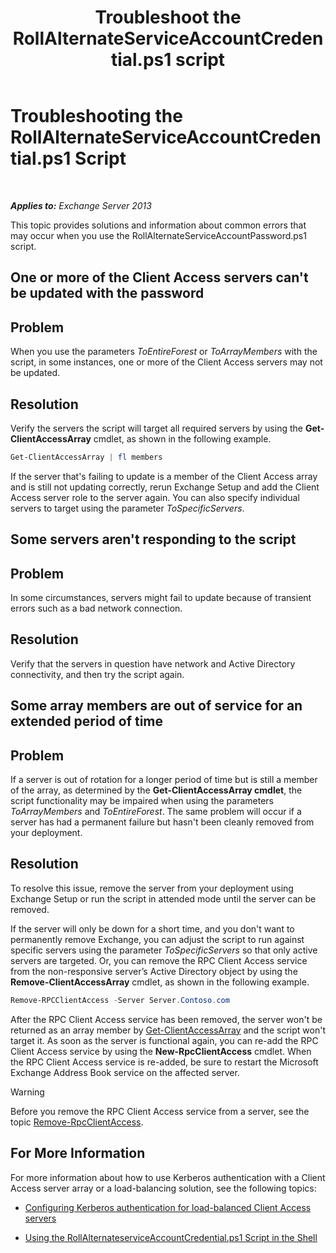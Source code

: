 ﻿---
title: 'Troubleshoot the RollAlternateServiceAccountCredential.ps1 script'
TOCTitle: Troubleshooting the RollAlternateServiceAccountCredential.ps1 Script
ms:assetid: 2bbf36d3-eb89-4f92-a8de-259a7cb64d62
ms:mtpsurl: https://technet.microsoft.com/en-us/library/Ff808310(v=EXCHG.150)
ms:contentKeyID: 63937187
ms.date: 05/13/2016
mtps_version: v=EXCHG.150
---

# Troubleshooting the RollAlternateServiceAccountCredential.ps1 Script

 

_**Applies to:** Exchange Server 2013_


This topic provides solutions and information about common errors that may occur when you use the RollAlternateServiceAccountPassword.ps1 script.

## One or more of the Client Access servers can't be updated with the password

## Problem

When you use the parameters *ToEntireForest* or *ToArrayMembers* with the script, in some instances, one or more of the Client Access servers may not be updated.

## Resolution

Verify the servers the script will target all required servers by using the **Get-ClientAccessArray** cmdlet, as shown in the following example.

```powershell
Get-ClientAccessArray | fl members
```

If the server that's failing to update is a member of the Client Access array and is still not updating correctly, rerun Exchange Setup and add the Client Access server role to the server again. You can also specify individual servers to target using the parameter *ToSpecificServers*.

## Some servers aren't responding to the script

## Problem

In some circumstances, servers might fail to update because of transient errors such as a bad network connection.

## Resolution

Verify that the servers in question have network and Active Directory connectivity, and then try the script again.

## Some array members are out of service for an extended period of time

## Problem

If a server is out of rotation for a longer period of time but is still a member of the array, as determined by the **Get-ClientAccessArray cmdlet**, the script functionality may be impaired when using the parameters *ToArrayMembers* and *ToEntireForest*. The same problem will occur if a server has had a permanent failure but hasn't been cleanly removed from your deployment.

## Resolution

To resolve this issue, remove the server from your deployment using Exchange Setup or run the script in attended mode until the server can be removed.

If the server will only be down for a short time, and you don't want to permanently remove Exchange, you can adjust the script to run against specific servers using the parameter *ToSpecificServers* so that only active servers are targeted. Or, you can remove the RPC Client Access service from the non-responsive server’s Active Directory object by using the **Remove-ClientAccessArray** cmdlet, as shown in the following example.

```powershell
Remove-RPCClientAccess -Server Server.Contoso.com
```

After the RPC Client Access service has been removed, the server won't be returned as an array member by [Get-ClientAccessArray](https://technet.microsoft.com/en-us/library/dd297976\(v=exchg.150\)) and the script won't target it. As soon as the server is functional again, you can re-add the RPC Client Access service by using the **New-RpcClientAccess** cmdlet. When the RPC Client Access service is re-added, be sure to restart the Microsoft Exchange Address Book service on the affected server.


> [!WARNING]
> Before you remove the RPC Client Access service from a server, see the topic <A href="https://technet.microsoft.com/en-us/library/dd298151(v=exchg.150)">Remove-RpcClientAccess</A>.



## For More Information

For more information about how to use Kerberos authentication with a Client Access server array or a load-balancing solution, see the following topics:

  - [Configuring Kerberos authentication for load-balanced Client Access servers](configuring-kerberos-authentication-for-load-balanced-client-access-servers-exchange-2013-help.md)

  - [Using the RollAlternateserviceAccountCredential.ps1 Script in the Shell](using-the-rollalternateserviceaccountcredential-ps1-script-in-the-shell-exchange-2013-help.md)

